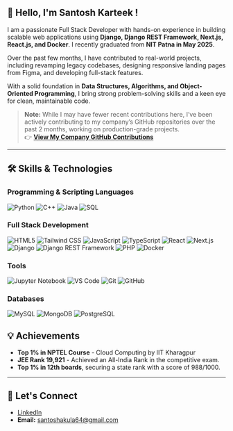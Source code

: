 ## 👋 Hello, I'm Santosh Karteek !

I am a passionate Full Stack Developer with hands-on experience in building scalable web applications using **Django, Django REST Framework, Next.js, React.js, and Docker**. I recently graduated from **NIT Patna in May 2025**.

Over the past few months, I have contributed to real-world projects, including revamping legacy codebases, designing responsive landing pages from Figma, and developing full-stack features.

With a solid foundation in **Data Structures, Algorithms, and Object-Oriented Programming**, I bring strong problem-solving skills and a keen eye for clean, maintainable code.

> **Note:** While I may have fewer recent contributions here, I’ve been actively contributing to my company’s GitHub repositories over the past 2 months, working on production-grade projects.  
> 👉 **[View My Company GitHub Contributions](https://github.com/santoshinmobiux)**

---

## 🛠️ Skills & Technologies

### **Programming & Scripting Languages**  
![Python](https://img.shields.io/badge/Python-3776AB?style=for-the-badge&logo=python&logoColor=white)
![C++](https://img.shields.io/badge/C++-00599C?style=for-the-badge&logo=c%2B%2B&logoColor=white)
![Java](https://img.shields.io/badge/Java-007396?style=for-the-badge&logo=java&logoColor=white)
![SQL](https://img.shields.io/badge/SQL-336791?style=for-the-badge&logo=postgresql&logoColor=white)

### **Full Stack Development**  
![HTML5](https://img.shields.io/badge/HTML5-E34F26?style=for-the-badge&logo=html5&logoColor=white)
![Tailwind CSS](https://img.shields.io/badge/Tailwind_CSS-38B2AC?style=for-the-badge&logo=tailwind-css&logoColor=white)
![JavaScript](https://img.shields.io/badge/JavaScript-F7DF1E?style=for-the-badge&logo=javascript&logoColor=black)
![TypeScript](https://img.shields.io/badge/TypeScript-3178C6?style=for-the-badge&logo=typescript&logoColor=white)
![React](https://img.shields.io/badge/React-20232A?style=for-the-badge&logo=react&logoColor=61DAFB)
![Next.js](https://img.shields.io/badge/Next.js-000000?style=for-the-badge&logo=nextdotjs&logoColor=white)
![Django](https://img.shields.io/badge/Django-092E20?style=for-the-badge&logo=django&logoColor=white)
![Django REST Framework](https://img.shields.io/badge/DRF-092E20?style=for-the-badge&logo=django&logoColor=red)
![PHP](https://img.shields.io/badge/PHP-777BB4?style=for-the-badge&logo=php&logoColor=white)
![Docker](https://img.shields.io/badge/Docker-2496ED?style=for-the-badge&logo=docker&logoColor=white)

### **Tools**  
![Jupyter Notebook](https://img.shields.io/badge/Jupyter-F37626?style=for-the-badge&logo=jupyter&logoColor=white)
![VS Code](https://img.shields.io/badge/VS_Code-0078D4?style=for-the-badge&logo=visual-studio-code&logoColor=white)
![Git](https://img.shields.io/badge/Git-F05032?style=for-the-badge&logo=git&logoColor=white)
![GitHub](https://img.shields.io/badge/GitHub-181717?style=for-the-badge&logo=github&logoColor=white)

### **Databases**  
![MySQL](https://img.shields.io/badge/MySQL-4479A1?style=for-the-badge&logo=mysql&logoColor=white)
![MongoDB](https://img.shields.io/badge/MongoDB-47A248?style=for-the-badge&logo=mongodb&logoColor=white)
![PostgreSQL](https://img.shields.io/badge/PostgreSQL-336791?style=for-the-badge&logo=postgresql&logoColor=white)


## 💡 Achievements
* **Top 1% in NPTEL Course** - Cloud Computing by IIT Kharagpur
* **JEE Rank 19,921** - Achieved an All-India Rank in the competitive exam.
* **Top 1% in 12th boards**, securing a state rank with a score of 988/1000.

---

## 🌱 Let's Connect
* [LinkedIn](https://www.linkedin.com/in/santosh-karteek-akula-a0a5b722a/)
* **Email:** santoshakula64@gmail.com

